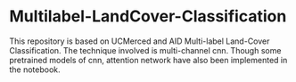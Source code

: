 # Multilabel-LandCover-Classification
This repository is based on UCMerced and AID Multi-label Land-Cover Classification. The technique involved is multi-channel cnn. Though some pretrained models of cnn, attention network have also been implemented in the notebook.
